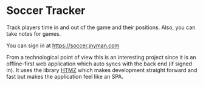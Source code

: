 # Soccer Tracker

Track players time in and out of the game and their positions. Also, you can
take notes for games.

You can sign in at <https://soccer.jnyman.com>

From a technological point of view this is an interesting project since it is an
offline-first web application which auto syncs with the back end (if signed in).
It uses the library [HTMZ](https://github.com/Kalabasa/htmz) which
makes development straight forward and fast but makes the application feel like
an SPA.

